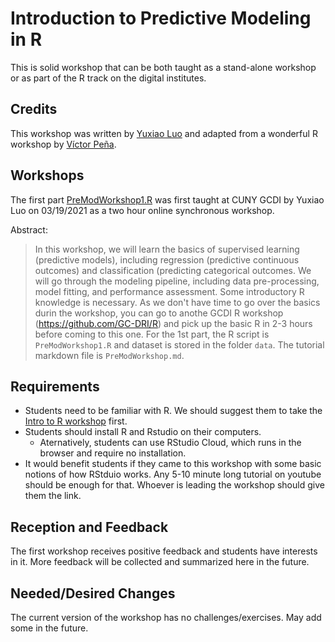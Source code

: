 # Introduction to Predictive Modeling in R
This is solid workshop that can be both taught as a stand-alone workshop or as part of the R track on the digital institutes.

## Credits
This workshop was written by [Yuxiao Luo](https://github.com/YuxiaoLuo) and adapted from a wonderful R workshop by [Víctor Peña](https://github.com/VicPena).

## Workshops
The first part [PreModWorkshop1.R](https://github.com/YuxiaoLuo/PredictiveModeling/blob/main/PreModWorkshop1.R) was first taught at CUNY GCDI by Yuxiao Luo on 03/19/2021 as a two hour online synchronous workshop.

Abstract:

> In this workshop, we will learn the basics of supervised learning (predictive models), including regression (predictive continuous outcomes) and classification (predicting 
> categorical outcomes. We will go through the modeling pipeline, including data pre-processing, model fitting, and performance assessment. Some introductory R knowledge is 
> necessary. As we don't have time to go over the basics durin the workshop, you can go to anothe GCDI R workshop (https://github.com/GC-DRI/R) and pick up the basic R in 2-3 
> hours before coming to this one. For the 1st part, the R script is `PreModWorkshop1.R` and dataset is stored in the folder `data`. The tutorial markdown file is 
> `PreModWorkshop.md`.

## Requirements
- Students need to be familiar with R. We should suggest them to take the [Intro to R workshop](https://github.com/GC-DRI/R) first.
- Students should install R and Rstudio on their computers.
  - Aternatively, students can use RStudio Cloud, which runs in the browser and require no installation. 
- It would benefit students if they came to this workshop with some basic notions of how RStduio works. Any 5-10 minute long tutorial on youtube should be enough for that. Whoever is leading the workshop should give them the link.

## Reception and Feedback
The first workshop receives positive feedback and students have interests in it. More feedback will be collected and summarized here in the future.

## Needed/Desired Changes
The current version of the workshop has no challenges/exercises. May add some in the future. 
